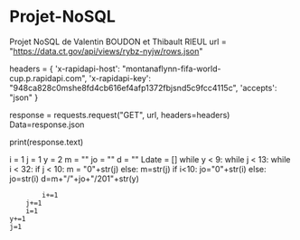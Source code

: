 # Projet-NoSQL
Projet NoSQL de Valentin BOUDON et Thibault RIEUL
url = "https://data.ct.gov/api/views/rybz-nyjw/rows.json"

headers = {
    'x-rapidapi-host': "montanaflynn-fifa-world-cup.p.rapidapi.com",
    'x-rapidapi-key': "948ca828c0mshe8fd4cb616ef4afp1372fbjsnd5c9fcc4115c",
    'accepts': "json"
    }

response = requests.request("GET", url, headers=headers)
Data=response.json

print(response.text)

i = 1
j = 1
y = 2
m = ""
jo = ""
d = ""
Ldate = []
while y < 9:
	while j < 13:
		while i < 32:
			if j < 10:
				m = "0"+str(j)
			else:
				m=str(j)
			if i<10:
				jo="0"+str(i)
			else:
				jo=str(i)
			d=m+"/"+jo+"/201"+str(y)
			
			i+=1
		j+=1
		i=1	
	y+=1
	j=1